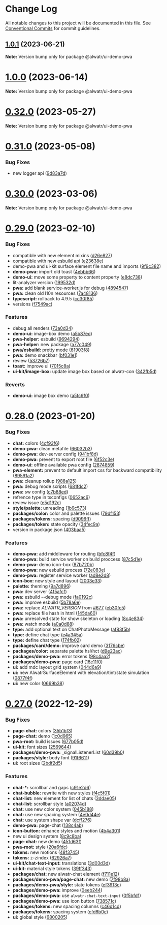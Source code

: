 # Change Log

All notable changes to this project will be documented in this file.
See [Conventional Commits](https://conventionalcommits.org) for commit guidelines.

## [1.0.1](https://github.com/AliMD/fract/compare/v1.0.0...v1.0.1) (2023-06-21)

**Note:** Version bump only for package @alwatr/ui-demo-pwa

# [1.0.0](https://github.com/AliMD/fract/compare/v0.32.0...v1.0.0) (2023-06-14)

**Note:** Version bump only for package @alwatr/ui-demo-pwa

# [0.32.0](https://github.com/AliMD/fract/compare/v0.31.0...v0.32.0) (2023-05-27)

**Note:** Version bump only for package @alwatr/ui-demo-pwa

# [0.31.0](https://github.com/AliMD/fract/compare/v0.30.0...v0.31.0) (2023-05-08)

### Bug Fixes

- new logger api ([9d83a7d](https://github.com/AliMD/fract/commit/9d83a7dc5c103bc3bb4282dacfd85fa998915300))

# [0.30.0](https://github.com/AliMD/fract/compare/v0.29.0...v0.30.0) (2023-03-06)

**Note:** Version bump only for package @alwatr/ui-demo-pwa

# [0.29.0](https://github.com/AliMD/fract/compare/v0.28.0...v0.29.0) (2023-02-10)

### Bug Fixes

- compatible with new element mixins ([d26e827](https://github.com/AliMD/fract/commit/d26e82731b2ae9c2483ba931c450c5a604633122))
- compatible with new esbuild api ([e23638e](https://github.com/AliMD/fract/commit/e23638ed80a871fef12d5d75aa3eb3824c7cdabd))
- demo-pwa and ui-kit surface element file name and imports ([9f9c382](https://github.com/AliMD/fract/commit/9f9c382cebd0d20d4b1bf9ae8490dfb960506ca1))
- **demo-pwa:** import old toast ([4ebbb66](https://github.com/AliMD/fract/commit/4ebbb660323261502a5598999508822127c5a0e3))
- **demo-ui:** move some property to content property ([e8dc738](https://github.com/AliMD/fract/commit/e8dc7389befee63d5cd0b3de4152c2f914de18e7))
- lit-analyzer version ([199532d](https://github.com/AliMD/fract/commit/199532de48f0dc0e8470d11c6a6544da1c9ddf6c))
- **pwa:** add blank service-worker.js for debug ([4894547](https://github.com/AliMD/fract/commit/4894547d9db9ccb548fd8f39add2c9777ebc23af))
- **pwa:** clean old l10n resources ([7a48136](https://github.com/AliMD/fract/commit/7a4813665de64110baf4b4bc183b1a8a84012824))
- **typescript:** rollback to 4.9.5 ([cc30f85](https://github.com/AliMD/fract/commit/cc30f8502bf95868ff41ba986120b2842acba36b))
- versions ([f7549ac](https://github.com/AliMD/fract/commit/f7549acca75c249e435aaf8597655850eed43961))

### Features

- debug all renders ([73a0d34](https://github.com/AliMD/fract/commit/73a0d3483b7c42ab0a6247721073b81a01f7b258))
- **demo-ui:** image-box demo ([a5b87ed](https://github.com/AliMD/fract/commit/a5b87edca97dff0d29483cd840d7e81d6158ee19))
- **pwa-helper:** esbuild ([9694294](https://github.com/AliMD/fract/commit/9694294815203a86fbbfde8288371ab347c5ec11))
- **pwa-helper:** new package ([a77c049](https://github.com/AliMD/fract/commit/a77c0491a6337cb48b42a667a0ee67c7f9f150fa))
- **pwa/esbuild:** pretty mode ([61903f8](https://github.com/AliMD/fract/commit/61903f89a9ad478fe0376b3e6746623ec7bc5907))
- **pwa:** demo snackbar ([bf031e1](https://github.com/AliMD/fract/commit/bf031e197406284d657c3e2abc0d8f6cbe1fe2a8))
- review ([53726b7](https://github.com/AliMD/fract/commit/53726b77274be429c87b2fd322fe2d939b048c77))
- **toast:** improve ui ([7015c8a](https://github.com/AliMD/fract/commit/7015c8a49b9ef5d7c6a69532b48923d76422ff90))
- **ui-kit/image-box:** update image box based on alwatr-con ([342fb5d](https://github.com/AliMD/fract/commit/342fb5d705c776e392077ea44d5796d1ae5d95b1))

### Reverts

- **demo-ui:** image box demo ([a5fc9f0](https://github.com/AliMD/fract/commit/a5fc9f0f999e7ffaf0118ff1dacf83fc170fca5a))

# [0.28.0](https://github.com/AliMD/fract/compare/v0.27.0...v0.28.0) (2023-01-20)

### Bug Fixes

- **chat:** colors ([4cf93f6](https://github.com/AliMD/fract/commit/4cf93f6a5b2ee925e1b4a66f3535b4e6e7dfc1f0))
- **demo-pwa:** clean metafile ([66032b3](https://github.com/AliMD/fract/commit/66032b375f51ac4ade3aa44f06f550e40749d452))
- **demo-pwa:** dev-server config ([941bf8d](https://github.com/AliMD/fract/commit/941bf8d63475c470c3d3635c8f24272947ef8bda))
- **demo-pwa:** prevent to export root file ([6f52c3e](https://github.com/AliMD/fract/commit/6f52c3e417c1cf69adbdf445f1eeb57fa668aed8))
- **demo-ui:** offline available pwa config ([2874859](https://github.com/AliMD/fract/commit/28748596cf0f8c9311c8c14d469fcf43350b5070))
- **pwa-element:** prevent to default import css for backward compatibility ([89591a2](https://github.com/AliMD/fract/commit/89591a28d1d829512200c8a0a026cbb7558e198d))
- **pwa:** cleanup rollup ([988a125](https://github.com/AliMD/fract/commit/988a125140b9042cd33f0249876b84e7fe12112b))
- **pwa:** debug mode scripts ([681fdc2](https://github.com/AliMD/fract/commit/681fdc24897b7bd4f677f26fd45ea048d5f9a675))
- **pwa:** sw config ([c7b88ed](https://github.com/AliMD/fract/commit/c7b88ed638045932a517000749bad6889f22e1f8))
- refrence type in tsconfigs ([0652ac6](https://github.com/AliMD/fract/commit/0652ac67be6167f4bfa60bf84282e40af3228f16))
- review issue ([e5d192c](https://github.com/AliMD/fract/commit/e5d192cbee6917c2de01146cf8bd026895724ab8))
- **style/palette:** unreading ([1b9c573](https://github.com/AliMD/fract/commit/1b9c5735b5cd3b826448628d14dd618b153c9c14))
- **packages/color:** color and palette issues ([79df153](https://github.com/AliMD/fract/commit/79df153fa4d636a69a7fc437df54c64e02eb4a3c))
- **packages/tokens:** spacing ([d9096ff](https://github.com/AliMD/fract/commit/d9096ff2712713fb77b892e76f0c04398184c526))
- **packages/token:** state opacity ([34fec9a](https://github.com/AliMD/fract/commit/34fec9a9357c6af37c41e58c779daf3d396c10ec))
- version in package.json ([403baa5](https://github.com/AliMD/fract/commit/403baa53159db2a0fff5b3651769b85e66b13191))

### Features

- **demo-pwa:** add middleware for routing ([bfc8f4f](https://github.com/AliMD/fract/commit/bfc8f4f2be306321fcfe40b9e44d30c640eb085d))
- **demo-pwa:** build service worker on build proccess ([87c5d1e](https://github.com/AliMD/fract/commit/87c5d1e56ca5d232d026fa8e51b6c8acf66cbced))
- **demo-pwa:** demo icon-box ([87b720b](https://github.com/AliMD/fract/commit/87b720b9844f71d9314b20c90803b18e0b1c379a))
- **demo-pwa:** new esbuild process ([72e083e](https://github.com/AliMD/fract/commit/72e083ef13d313dee6453074cff6d470127630e0))
- **demo-pwa:** register service worker ([ad8e2d8](https://github.com/AliMD/fract/commit/ad8e2d8073327d289bd069069847e98b12dba302))
- **icon-box:** new style and layout ([2003e33](https://github.com/AliMD/fract/commit/2003e33e5095358e24fd4e07b3fc92a3b8a9d7d7))
- **palette:** theming ([9a7d896](https://github.com/AliMD/fract/commit/9a7d896d4c82457dac12458c0fef1b8c8a75e9a0))
- **pwa:** dev server ([4f5afcf](https://github.com/AliMD/fract/commit/4f5afcf047f88ba0ec5ccf061caf38b2cff632c2))
- **pwa:** esbuild --debug mode ([fa0192c](https://github.com/AliMD/fract/commit/fa0192c2e1179ae953a1d67880464f48ec26452b))
- **pwa:** improve esbuild ([5b78a6e](https://github.com/AliMD/fract/commit/5b78a6ebbd9491117393d299825c9c13e8c51481))
- **pwa:** replace _ALWATR_VERSION_ from [#677](https://github.com/AliMD/fract/issues/677) ([eb30fc5](https://github.com/AliMD/fract/commit/eb30fc5e7779b8ee8bdab86b5e079018bd877718))
- **pwa:** replace file hash in html ([145da60](https://github.com/AliMD/fract/commit/145da60afdaf9a48d0d1ac5a9228138413a64ff0))
- **pwa:** unresolved state for show skeleton or loading ([8c4e834](https://github.com/AliMD/fract/commit/8c4e834b1415df14d6c76ef4d2040c60dc638b9e))
- **pwa:** watch mode ([a0a0d88](https://github.com/AliMD/fract/commit/a0a0d884890002873434d1a2cf22976f4520f8ca))
- **type:** add optional text on ChatPhotoMessage ([af83f5b](https://github.com/AliMD/fract/commit/af83f5b8604cecd3c9b0cb2375267458fd02431d))
- **type:** define chat type ([e4a345a](https://github.com/AliMD/fract/commit/e4a345a7c932d88f0d13e2df1b3dd7d2ad745932))
- **type:** define chat type ([174fb02](https://github.com/AliMD/fract/commit/174fb02fe287c6fee6e9783f91dfa1928dbaf2ce))
- **packages/card/demo:** improve card demo ([3176cbe](https://github.com/AliMD/fract/commit/3176cbeb290453519542424a942dd0c282ef63ed))
- **packages/color:** separate palette hsl/hct ([d9e23ac](https://github.com/AliMD/fract/commit/d9e23ac84579275211d2ffbe3cdc55ec964337cb))
- **packages/demo-pwa:** error tokens ([98c4aa2](https://github.com/AliMD/fract/commit/98c4aa2efd7d54fc130a4fb502b42d0be4e68d13))
- **packages/demo-pwa:** page card ([16c11f0](https://github.com/AliMD/fract/commit/16c11f05464f05a0949207975a08009ca969943e))
- **ui:** add mdc layout grid system ([044d6a9](https://github.com/AliMD/fract/commit/044d6a9d24227e352293c0ef3d62156bdf5d27d5))
- **ui:** new AlwatrSurfaceElement with elevation/tint/state simulation ([0877f4f](https://github.com/AliMD/fract/commit/0877f4f3dd780321f3c7498cffde66653a24de43))
- **ui:** new color ([0669b38](https://github.com/AliMD/fract/commit/0669b3882fa161ba2984e1278d00f57cd003a9b1))

# [0.27.0](https://github.com/AliMD/fract/compare/v0.26.0...v0.27.0) (2022-12-29)

### Bug Fixes

- **page-chat:** colors ([35b1bf3](https://github.com/AliMD/fract/commit/35b1bf3b18fc96efd0ddf81452301973e2bce3b6))
- **page-chat:** demo ([1c0d965](https://github.com/AliMD/fract/commit/1c0d965b8773627afbcc905cf18c5acf11f0ac9c))
- **pwa-root:** build issues ([677b05d](https://github.com/AliMD/fract/commit/677b05d292187e8aee28c674150bdb264ac0b4c6))
- **ui-kit:** font sizes ([2569644](https://github.com/AliMD/fract/commit/25696442da35ba570682c31157489d5802153fbf))
- **packages/demo-pwa:** \_signalListenerList ([60d39b0](https://github.com/AliMD/fract/commit/60d39b0af925152feec56d011a1c7b1477134bf7))
- **packages/style:** body font ([91f6611](https://github.com/AliMD/fract/commit/91f66113747f665da3ee585c9787145eb71a1b07))
- **ui:** root sizes ([2bdf2d5](https://github.com/AliMD/fract/commit/2bdf2d5712905d75491f61a5d94322395987b6ab))

### Features

- **chat-\*:** scrollbar and gaps ([c91e2d6](https://github.com/AliMD/fract/commit/c91e2d6ec5a4dcc80b2ae71f800dae46cdd8c1f8))
- **chat-bubble:** rewrite with new styles ([f4c5f01](https://github.com/AliMD/fract/commit/f4c5f0154935a1df77493f309ac9ce9b072ce5a2))
- **chat-list:** new element for list of chats ([3ddae05](https://github.com/AliMD/fract/commit/3ddae05cd0bcebb855327f0f449d3ee7c7e576cd))
- **chat-list:** scrollbar style ([a02074d](https://github.com/AliMD/fract/commit/a02074d894d3d812bfe8fb63be37f0edde931c00))
- **chat:** use new color system ([045b188](https://github.com/AliMD/fract/commit/045b18891ca8b9ba0a556be6c621747cb8d0a639))
- **chat:** use new spacing system ([4e0d44e](https://github.com/AliMD/fract/commit/4e0d44e419973e28d5584e609f8efbc68f07fcd2))
- **chat:** use system shape var ([dcff276](https://github.com/AliMD/fract/commit/dcff276ec28e345306f1a278a69bd64c05c5e130))
- **demo-pwa:** page-chat ([138c4ab](https://github.com/AliMD/fract/commit/138c4ab67c342e5682eb12f76a073883a218b4bb))
- **icon-button:** enhance styles and motion ([4b4a301](https://github.com/AliMD/fract/commit/4b4a301f53a059cc5faa4a75b22fc079f750bc38))
- new ui design system ([8c9c8ba](https://github.com/AliMD/fract/commit/8c9c8ba29c477838f3e7034b902f4e0dafabd17c))
- **page-chat:** new demo ([451d63f](https://github.com/AliMD/fract/commit/451d63fc0b904bb780c898c2909b1d7a116b353f))
- **pwa-root:** style ([20a6fdc](https://github.com/AliMD/fract/commit/20a6fdcfdb66561e345e75bac2b0cf8e45818b42))
- **tokens:** new motions ([48f3745](https://github.com/AliMD/fract/commit/48f374562a9f8f87abc7e8033036c819080a39e3))
- **tokens:** z-zindex ([62926a7](https://github.com/AliMD/fract/commit/62926a7b8497f7231093e3bddb129993151f8929))
- **ui-kit/chat-text-input:** translations ([3d03d3d](https://github.com/AliMD/fract/commit/3d03d3d56d9fef34b35c76568fb9d7ec7069f1ee))
- **ui-kit:** material style tokens ([39ff343](https://github.com/AliMD/fract/commit/39ff343301b49f645b8b06da2e0e9c79566353ce))
- **packages/chat:** new alwatr-chat element ([f711e12](https://github.com/AliMD/fract/commit/f711e12317a263d6e1d4bfc52dae54348cf64923))
- **packages/demo-pwa/page-chat:** new demo ([7f98b8a](https://github.com/AliMD/fract/commit/7f98b8a14c999d17ce30364f48234498b166994f))
- **packages/demo-pwa/style:** state tokens ([ef3913c](https://github.com/AliMD/fract/commit/ef3913c746f0f9b5a34ba9ccc88c1b2d1894dac9))
- **packages/demo-pwa:** improve ([0eeb244](https://github.com/AliMD/fract/commit/0eeb2447ece26708c912e845c0f3b2fbd019614a))
- **packages/demo-pwa:** use `alwatr-chat-text-input` ([0f5bfd1](https://github.com/AliMD/fract/commit/0f5bfd16b7c7973375c97f0a8b03d1e0b39bf148))
- **packages/demo-pwa:** use icon button ([738571c](https://github.com/AliMD/fract/commit/738571c3b3d8cab16b3d1c50e1cca56a1da220f2))
- **packages/tokens:** new spacing columns ([c46d1cd](https://github.com/AliMD/fract/commit/c46d1cd0ad58aaeef43bfc7628e844f611b0b969))
- **packages/tokens:** spacing system ([cfd6b0e](https://github.com/AliMD/fract/commit/cfd6b0ee46472902c6ab52ab1002fc36eb37e489))
- **ui:** global style ([6800205](https://github.com/AliMD/fract/commit/6800205215129d82b6afbfad2adbfb02a107c1a9))

